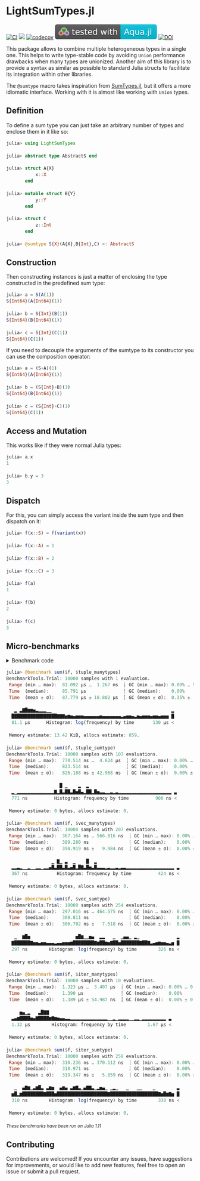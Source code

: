 # LightSumTypes.jl

[![CI](https://github.com/JuliaDynamics/LightSumTypes.jl/workflows/CI/badge.svg)](https://github.com/JuliaDynamics/LightSumTypes.jl/actions?query=workflow%3ACI)
[![](https://img.shields.io/badge/docs-stable-blue.svg)](https://juliadynamics.github.io/LightSumTypes.jl/stable/)
[![codecov](https://codecov.io/gh/JuliaDynamics/LightSumTypes.jl/graph/badge.svg?token=rz9b1WTqCa)](https://codecov.io/gh/JuliaDynamics/LightSumTypes.jl)
[![Aqua QA](https://raw.githubusercontent.com/JuliaTesting/Aqua.jl/master/badge.svg)](https://github.com/JuliaTesting/Aqua.jl)
[![DOI](https://zenodo.org/badge/745234998.svg)](https://zenodo.org/doi/10.5281/zenodo.12826686)


This package allows to combine multiple heterogeneous types in a single one. This helps to write 
type-stable code by avoiding `Union` performance drawbacks when many types are unionized. Another 
aim of this library is to provide a syntax as similar as possible to standard Julia 
structs to facilitate its integration within other libraries. 

The `@sumtype` macro takes inspiration from [SumTypes.jl](https://github.com/MasonProtter/SumTypes.jl),
but it offers a more idiomatic interface. Working with it is almost like working with `Union` types.

## Definition

To define a sum type you can just take an arbitrary number of types and enclose them in it
like so:

```julia
julia> using LightSumTypes

julia> abstract type AbstractS end

julia> struct A{X}
           x::X
       end

julia> mutable struct B{Y}
           y::Y
       end

julia> struct C
           z::Int
       end

julia> @sumtype S{X}(A{X},B{Int},C) <: AbstractS
```

## Construction

Then constructing instances is just a matter of enclosing the type constructed in the
predefined sum type:

```julia
julia> a = S(A(1))
S{Int64}(A{Int64}(1))

julia> b = S{Int}(B(1))
S{Int64}(B{Int64}(1))

julia> c = S{Int}(C(1))
S{Int64}(C(1))
```

If you need to decouple the arguments of the sumtype to its
constructor you can use the composition operator:

```julia
julia> a = (S∘A)(1)
S{Int64}(A{Int64}(1))

julia> b = (S{Int}∘B)(1)
S{Int64}(B{Int64}(1))

julia> c = (S{Int}∘C)(1)
S{Int64}(C(1))
```

## Access and Mutation

This works like if they were normal Julia types:

```julia
julia> a.x
1

julia> b.y = 3
3
```

## Dispatch

For this, you can simply access the variant 
inside the sum type and then dispatch on it:

```julia
julia> f(x::S) = f(variant(x))

julia> f(x::A) = 1

julia> f(x::B) = 2

julia> f(x::C) = 3

julia> f(a)
1

julia> f(b)
2

julia> f(c)
3
```

## Micro-benchmarks

<details>
 <summary>Benchmark code</summary>

```julia
using BenchmarkTools
using LightSumTypes
       
struct A end
struct B end
struct C end
struct D end
struct E end
struct F end

@sumtype S(A, B, C, D, E, F)
       
f(s::S) = f(variant(s));
f(::A) = 1;
f(::B) = 2;
f(::C) = 3;
f(::D) = 4;
f(::E) = 5;
f(::F) = 6;

vals = rand((A(), B(), C(), D(), E(), F()), 1000);

tuple_manytypes = Tuple(vals);
vec_manytypes = collect(Union{A, B, C, D, E, F}, vals);
iter_manytypes = (x for x in vec_manytypes);

tuple_sumtype = Tuple(S.(vals));
vec_sumtype = S.(vals);
iter_sumtype = (x for x in vec_sumtype)

@benchmark sum($f, $tuple_manytypes)
@benchmark sum($f, $tuple_sumtype)
@benchmark sum($f, $vec_manytypes)
@benchmark sum($f, $vec_sumtype)
@benchmark sum($f, $iter_manytypes)
@benchmark sum($f, $iter_sumtype)
```
</details>

```julia
julia> @benchmark sum($f, $tuple_manytypes)
BenchmarkTools.Trial: 10000 samples with 1 evaluation.
 Range (min … max):  81.092 μs …  1.267 ms  ┊ GC (min … max): 0.00% … 90.49%
 Time  (median):     85.791 μs              ┊ GC (median):    0.00%
 Time  (mean ± σ):   87.779 μs ± 18.802 μs  ┊ GC (mean ± σ):  0.35% ±  1.67%

   ▂ ▃▇█▆▆▅▃▂▂▂▁▁                                             ▂
  █████████████████▇▇▇▅▆▅▄▅▅▅▄▄▄▄▄▄▅▄▄▄▄▄▄▄▃▄▅▅▄▃▅▄▅▅▅▄▅▅▄▅▅▅ █
  81.1 μs      Histogram: log(frequency) by time       130 μs <

 Memory estimate: 13.42 KiB, allocs estimate: 859.

julia> @benchmark sum($f, $tuple_sumtype)
BenchmarkTools.Trial: 10000 samples with 107 evaluations.
 Range (min … max):  770.514 ns …  4.624 μs  ┊ GC (min … max): 0.00% … 0.00%
 Time  (median):     823.514 ns              ┊ GC (median):    0.00%
 Time  (mean ± σ):   826.188 ns ± 42.968 ns  ┊ GC (mean ± σ):  0.00% ± 0.00%

                    █ ▁    ▂  ▂                                 
  ▂▁▂▂▂▂▂▂▂▂▂▂▂▂▂▂▇▂█▃██▃█▅█▄▂██▂█▅▃▃▂▂▃▂▃▂▂▂▂▂▂▂▂▂▂▂▂▂▂▂▂▂▂▂▂ ▃
  771 ns          Histogram: frequency by time          900 ns <

 Memory estimate: 0 bytes, allocs estimate: 0.

julia> @benchmark sum($f, $vec_manytypes)
BenchmarkTools.Trial: 10000 samples with 207 evaluations.
 Range (min … max):  367.164 ns … 566.816 ns  ┊ GC (min … max): 0.00% … 0.00%
 Time  (median):     389.280 ns               ┊ GC (median):    0.00%
 Time  (mean ± σ):   390.919 ns ±   9.984 ns  ┊ GC (mean ± σ):  0.00% ± 0.00%

                 ▁ ▇▁ ▃  ▁    █  ▂                               
  ▂▂▃▂▁▁▂▁▁▂▂▁▂▂▄█▃██▃█▃▄█▂█▇▃█▅▃█▃▃▃▂▃▂▂▃▂▃▃▂▂▂▂▂▂▂▂▂▂▂▂▂▂▂▂▂▂ ▃
  367 ns           Histogram: frequency by time          424 ns <

 Memory estimate: 0 bytes, allocs estimate: 0.

julia> @benchmark sum($f, $vec_sumtype)
BenchmarkTools.Trial: 10000 samples with 254 evaluations.
 Range (min … max):  297.016 ns … 464.575 ns  ┊ GC (min … max): 0.00% … 0.00%
 Time  (median):     308.811 ns               ┊ GC (median):    0.00%
 Time  (mean ± σ):   306.702 ns ±   7.518 ns  ┊ GC (mean ± σ):  0.00% ± 0.00%

   ▁  ▆█▅                 ▅█▆▁▁▅▄  ▂▂   ▁  ▁▄▄▁ ▂▁              ▂
  ▇██████▇▅▅▄▅▅▄▄▄▃▄▄▅▅▅▆████████▇▆██▆▅▇██▅███████▇██▇▃▄▅▆▅▅▄▃▅ █
  297 ns        Histogram: log(frequency) by time        326 ns <

 Memory estimate: 0 bytes, allocs estimate: 0.

julia> @benchmark sum($f, $iter_manytypes)
BenchmarkTools.Trial: 10000 samples with 10 evaluations.
 Range (min … max):  1.323 μs …  3.407 μs  ┊ GC (min … max): 0.00% … 0.00%
 Time  (median):     1.390 μs              ┊ GC (median):    0.00%
 Time  (mean ± σ):   1.389 μs ± 54.987 ns  ┊ GC (mean ± σ):  0.00% ± 0.00%

     ▅▄▁▂   ▃█▇▇                                              
  ▃▄▆████▅▄▇████▆▇▆▅▄▄▃▃▂▂▂▂▂▂▂▂▂▂▂▂▂▂▁▁▂▁▂▂▂▂▁▁▂▂▁▂▂▂▂▂▂▂▂▂ ▃
  1.32 μs        Histogram: frequency by time        1.67 μs <

 Memory estimate: 0 bytes, allocs estimate: 0.

julia> @benchmark sum($f, $iter_sumtype)
BenchmarkTools.Trial: 10000 samples with 258 evaluations.
 Range (min … max):  310.236 ns … 370.112 ns  ┊ GC (min … max): 0.00% … 0.00%
 Time  (median):     318.971 ns               ┊ GC (median):    0.00%
 Time  (mean ± σ):   319.347 ns ±   5.859 ns  ┊ GC (mean ± σ):  0.00% ± 0.00%

   ▁  ▄▇▆▁▃▆█▃ ▃▆▅  ▄▆▄ ▃▆▇▃▁▄▇▇▃▁▂▅▄▁ ▁▂▁   ▁   ▁▁    ▁        ▃
  ▅█▂▆████████▇███▅███████████████████▇██████████████████▇▅█▆▇▅ █
  310 ns        Histogram: log(frequency) by time        338 ns <

 Memory estimate: 0 bytes, allocs estimate: 0.
```

<sub>*These benchmarks have been run on Julia 1.11*</sub>

## Contributing

Contributions are welcomed! If you encounter any issues, have suggestions for improvements, or would like to add new 
features, feel free to open an issue or submit a pull request.
